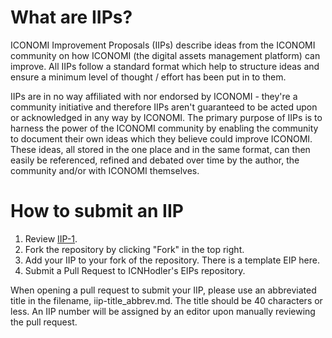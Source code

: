 # What are IIPs?
ICONOMI Improvement Proposals (IIPs) describe ideas from the ICONOMI community on how ICONOMI (the digital assets management platform) can improve. All IIPs follow a standard format which help to structure ideas and ensure a minimum level of thought / effort has been put in to them. 

IIPs are in no way affiliated with nor endorsed by ICONOMI - they're a community initiative and therefore IIPs aren't guaranteed to be acted upon or acknowledged in any way by ICONOMI. The primary purpose of IIPs is to harness the power of the ICONOMI community by enabling the community to document their own ideas which they believe could improve ICONOMI. These ideas, all stored in the one place and in the same format, can then easily be referenced, refined and debated over time by the author, the community and/or with ICONOMI themselves.

# How to submit an IIP

1. Review [IIP-1](https://github.com/ICNHodler/IIPs/blob/master/IIPS/IIP-001.md).
2. Fork the repository by clicking "Fork" in the top right.
3. Add your IIP to your fork of the repository. There is a template EIP here.
4. Submit a Pull Request to ICNHodler's EIPs repository.

When opening a pull request to submit your IIP, please use an abbreviated title in the filename, iip-title_abbrev.md. The title should be 40 characters or less. An IIP number will be assigned by an editor upon manually reviewing the pull request.
